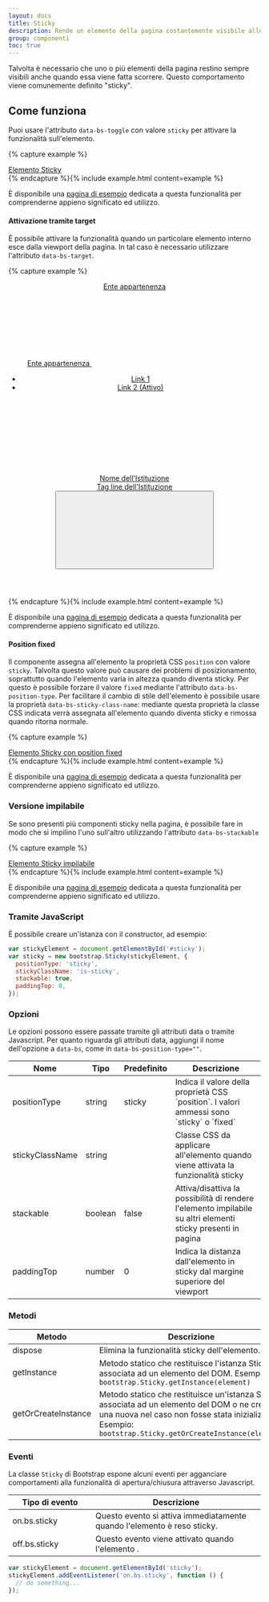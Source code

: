 ```yaml
---
layout: docs
title: Sticky
description: Rende un elemento della pagina costantemente visibile allo scorrere della pagina
group: componenti
toc: true
---
```


<style>
  /* Style override for Documentation purposes */
 .bd-example {
   background-color: #F7F7F9;
 }
</style>

Talvolta è necessario che uno o più elementi della pagina restino sempre visibili anche quando essa viene fatta scorrere.
Questo comportamento viene comunemente definito "sticky".

## Come funziona

Puoi usare l'attributo `data-bs-toggle` con valore `sticky` per attivare la funzionalità sull'elemento.

{% capture example %}

<div class="it-header-slim-wrapper" data-bs-toggle="sticky">
  <div class="container">
    <div class="row">
      <div class="col-12">
        <div class="it-header-slim-wrapper-content">
          <a class="d-none d-lg-block navbar-brand" href="#">Elemento Sticky</a>
        </div>
      </div>
    </div>
  </div>
</div>
{% endcapture %}{% include example.html content=example %}

È disponibile una <a href="{{ site.baseurl }}/docs/esempi/sticky/">pagina di esempio</a> dedicata a questa funzionalità per comprenderne appieno significato ed utilizzo.

#### Attivazione tramite target

È possibile attivare la funzionalità quando un particolare elemento interno esce dalla viewport della pagina.
In tal caso è necessario utilizzare l'attributo `data-bs-target`.

{% capture example %}
<header class="it-header-wrapper" data-bs-toggle="sticky"  data-bs-target="#stickyTrigger1">
  <div class="it-header-slim-wrapper">
    <div class="container">
      <div class="row">
        <div class="col-12">
          <div class="it-header-slim-wrapper-content">
            <a class="d-none d-lg-block navbar-brand" href="#">Ente appartenenza</a>
            <div class="nav-mobile">
              <nav aria-label="Navigazione secondaria">
                <a class="it-opener d-lg-none" data-bs-toggle="collapse" href="#menuC1" role="button" aria-expanded="false" aria-controls="menuC1">
                  <span>Ente appartenenza</span>
                  <svg class="icon" aria-hidden="true">
                    <use href="/dist/svg/sprites.svg#it-expand"></use>
                  </svg>
                </a>
                <div class="link-list-wrapper collapse" id="menuC1">
                  <ul class="link-list">
                    <li><a class="dropdown-item list-item" href="#">Link 1</a></li>
                    <li><a class="list-item active" href="#" aria-current="page">Link 2 (Attivo)</a></li>
                  </ul>
                </div>
              </nav>
            </div>
          </div>
        </div>
      </div>
    </div>
  </div>
  <div class="it-nav-wrapper">
    <div class="it-header-center-wrapper">
      <div class="container">
        <div class="row">
          <div class="col-12">
            <div class="it-header-center-content-wrapper">
              <div class="it-brand-wrapper">
                <a href="#">
                  <svg class="icon" aria-hidden="true">
                    <use href="/dist/svg/sprites.svg#it-pa"></use>
                  </svg>
                  <div class="it-brand-text">
                    <div class="it-brand-title">Nome dell'Istituzione</div>
                    <div class="it-brand-tagline d-none d-md-block">Tag line dell'Istituzione</div>
                  </div>
                </a>
              </div>
            </div>
          </div>
        </div>
      </div>
    </div>
    <div class="it-header-navbar-wrapper" id="stickyTrigger1">
      <div class="container">
        <div class="row">
          <div class="col-12">
            <!--start nav-->
            <nav class="navbar navbar-expand-lg has-megamenu" aria-label="Navigazione principale">
              <button class="custom-navbar-toggler" type="button" aria-controls="navC1" aria-expanded="false" aria-label="Mostra/Nascondi la navigazione" data-bs-toggle="navbarcollapsible" data-bs-target="#navC1">
                <svg class="icon">
                  <use href="/dist/svg/sprites.svg#it-burger"></use>
                </svg>
              </button>
              <div class="navbar-collapsable" id="navC1" style="display: none;">
                <div class="overlay" style="display: none;"></div>
                <div class="close-div">
                  <button class="btn close-menu" type="button">
                    <span class="visually-hidden">Nascondi la navigazione</span>
                    <svg class="icon">
                      <use href="/dist/svg/sprites.svg#it-close-big"></use>
                    </svg>
                  </button>
                </div>
                <div class="menu-wrapper">
                  <ul class="navbar-nav">
                    <li class="nav-item active"><a class="nav-link active" href="#" aria-current="page"><span>Link 1 (attivo)</span></a></li>
                    <li class="nav-item"><a class="nav-link disabled" href="#" aria-disabled="true"><span>Link 2 (disabilitato)</span></a></li>
                    <li class="nav-item"><a class="nav-link" href="#"><span>Link 3</span></a></li>
                    <li class="nav-item"><a class="nav-link" href="#"><span>Link 4</span></a></li>                    
                  </ul>
                </div>
              </div>
            </nav>
          </div>
        </div>
      </div>
    </div>
  </div>
</header>
{% endcapture %}{% include example.html content=example %}

È disponibile una <a href="{{ site.baseurl }}/docs/esempi/sticky-target/">pagina di esempio</a> dedicata a questa funzionalità per comprenderne appieno significato ed utilizzo.

#### Position fixed

Il componente assegna all'elemento la proprietà CSS `position` con valore `sticky`. Talvolta questo valore può causare dei problemi di posizionamento, soprattutto quando l'elemento varia in altezza quando diventa sticky. Per questo è possibile forzare il valore `fixed` mediante l'attributo `data-bs-position-type`.
Per facilitare il cambio di stile dell'elemento è possibile usare la proprietà `data-bs-sticky-class-name`: mediante questa proprietà la classe CSS indicata verrà assegnata all'elemento quando diventa sticky e rimossa quando ritorna normale.

{% capture example %}

<div class="it-header-slim-wrapper it-header-sticky" data-bs-toggle="sticky" data-bs-position-type="fixed" data-bs-target="#stickyTrigger1" data-bs-sticky-class-name="is-sticky">
  <div class="container">
    <div class="row">
      <div class="col-12">
        <div class="it-header-slim-wrapper-content">
          <a class="d-none d-lg-block navbar-brand" href="#">Elemento Sticky con position fixed</a>
        </div>
      </div>
    </div>
  </div>
</div>
{% endcapture %}{% include example.html content=example %}

È disponibile una <a href="{{ site.baseurl }}/docs/esempi/sticky/">pagina di esempio</a> dedicata a questa funzionalità per comprenderne appieno significato ed utilizzo.

### Versione impilabile

Se sono presenti più componenti sticky nella pagina, è possibile fare in modo che si impilino l'uno sull'altro utilizzando l'attributo `data-bs-stackable`

{% capture example %}

<div class="it-header-slim-wrapper" data-bs-toggle="sticky" data-bs-stackable="true">
  <div class="container">
    <div class="row">
      <div class="col-12">
        <div class="it-header-slim-wrapper-content">
          <a class="d-none d-lg-block navbar-brand" href="#">Elemento Sticky impilabile</a>
        </div>
      </div>
    </div>
  </div>
</div>
{% endcapture %}{% include example.html content=example %}

È disponibile una <a href="{{ site.baseurl }}/docs/esempi/sticky-stack/">pagina di esempio</a> dedicata a questa funzionalità per comprenderne appieno significato ed utilizzo.

<script>
  document.addEventListener('DOMContentLoaded', function () {
    var stickyElements = document.querySelectorAll('[data-bs-toggle="sticky"]');
    stickyElements.forEach((element) => {
      var sticky = bootstrap.Sticky.getInstance(element);
      if (sticky) {
        sticky.dispose();
      }
    });
  })  
</script>

### Tramite JavaScript

È possibile creare un'istanza con il constructor, ad esempio:

```js
var stickyElement = document.getElementById('#sticky');
var sticky = new bootstrap.Sticky(stickyElement, {
  positionType: 'sticky',
  stickyClassName: 'is-sticky',
  stackable: true,
  paddingTop: 0,
});
```

### Opzioni

Le opzioni possono essere passate tramite gli attributi data o tramite Javascript. Per quanto riguarda gli attributi data, aggiungi il nome dell'opzione a `data-bs`, come in `data-bs-position-type=""`.

<table class="table table-bordered table-striped">
  <thead>
    <tr>
      <th style="width: 100px;">Nome</th>
      <th style="width: 50px;">Tipo</th>
      <th style="width: 50px;">Predefinito</th>
      <th>Descrizione</th>
    </tr>
  </thead>
  <tbody>
    <tr>
      <td>positionType</td>
      <td>string</td>
      <td>sticky</td>
      <td>Indica il valore della proprietà CSS `position`. I valori ammessi sono `sticky` o `fixed`</td>
    </tr>
    <tr>
      <td>stickyClassName</td>
      <td>string</td>
      <td></td>
      <td>Classe CSS da applicare all'elemento quando viene attivata la funzionalità sticky</td>
    </tr>
    <tr>
      <td>stackable</td>
      <td>boolean</td>
      <td>false</td>
      <td>Attiva/disattiva la possibilità di rendere l'elemento impilabile su altri elementi sticky presenti in pagina</td>
    </tr>
    <tr>
      <td>paddingTop</td>
      <td>number</td>
      <td>0</td>
      <td>Indica la distanza dall'elemento in sticky dal margine superiore del viewport</td>
    </tr>
  </tbody>
</table>

### Metodi

<table class="table table-bordered table-striped">
  <thead>
    <tr>
      <th style="width: 150px;">Metodo</th>
      <th>Descrizione</th>
    </tr>
  </thead>
  <tbody>
    <tr>    
      <td>dispose</td>
      <td>Elimina la funzionalità sticky dell'elemento.</td>
    </tr>
    <tr>
      <td>getInstance</td>
      <td>Metodo statico che restituisce l'istanza Sticky associata ad un elemento del DOM. Esempio: <code>bootstrap.Sticky.getInstance(element)</code></td>
    </tr>
    <tr>
      <td>getOrCreateInstance</td>
      <td>Metodo statico che restituisce un'istanza Sticky associata ad un elemento del DOM o ne crea una nuova nel caso non fosse stata inizializzata. Esempio: <code>bootstrap.Sticky.getOrCreateInstance(element)</code></td>
    </tr>
  </tbody>
</table>

### Eventi

La classe `Sticky` di Bootstrap espone alcuni eventi per agganciare comportamenti alla funzionalità di apertura/chiusura attraverso Javascript.

<table class="table table-bordered table-striped">
  <thead>
    <tr>
      <th style="width: 150px;">Tipo di evento</th>
      <th>Descrizione</th>
    </tr>
  </thead>
  <tbody>
    <tr>
      <td>on.bs.sticky</td>
      <td>Questo evento si attiva immediatamente quando l'elemento è reso sticky.</td>
    </tr>
    <tr>
      <td>off.bs.sticky</td>
      <td>Questo evento viene attivato quando l'elemento .</td>
    </tr>
  </tbody>
</table>

```js
var stickyElement = document.getElementById('sticky');
stickyElement.addEventListener('on.bs.sticky', function () {
  // do something...
});
```
